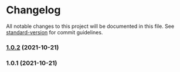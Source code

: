 # Changelog

All notable changes to this project will be documented in this file. See [standard-version](https://github.com/conventional-changelog/standard-version) for commit guidelines.

### [1.0.2](https://github.com/vaechy/tsrpc-backend-boilerplate/compare/v1.0.1...v1.0.2) (2021-10-21)

### 1.0.1 (2021-10-21)
